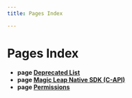 ```yaml
---
title: Pages Index

---
```


# Pages Index




* **page [Deprecated List](/versioned_docs/version-31-Aug-2023/api-ref/api/Pages/deprecated.md#pages-deprecated)** 
* **page [Magic Leap Native SDK (C-API)](/versioned_docs/version-31-Aug-2023/api-ref/api/indexpage.md#pages-index)** 
* **page [Permissions](/versioned_docs/version-31-Aug-2023/api-ref/api/Pages/permissions.md#pages-permissions)** 





